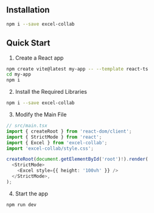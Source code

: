 ## Installation

```bash
npm i --save excel-collab
```

## Quick Start

1. Create a React app

```bash
npm create vite@latest my-app -- --template react-ts
cd my-app
npm i
```

2. Install the Required Libraries

```bash
npm i --save excel-collab
```

3. Modify the Main File

```ts src/main.tsx
// src/main.tsx
import { createRoot } from 'react-dom/client';
import { StrictMode } from 'react';
import { Excel } from 'excel-collab';
import 'excel-collab/style.css';

createRoot(document.getElementById('root')!).render(
  <StrictMode>
    <Excel style={{ height: '100vh' }} />
  </StrictMode>,
);
```

4. Start the app

```bash
npm run dev
```
